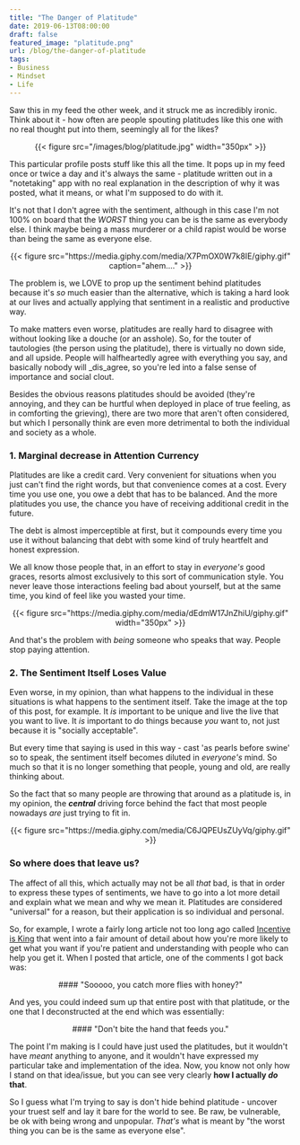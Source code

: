 ```yaml
---
title: "The Danger of Platitude"
date: 2019-06-13T08:00:00
draft: false
featured_image: "platitude.png"
url: /blog/the-danger-of-platitude
tags:
- Business
- Mindset
- Life
---
```


Saw this in my feed the other week, and it struck me as incredibly ironic. Think about it - how often are people spouting
platitudes like this one with no real thought put into them, seemingly all for the likes?

<center>
{{< figure src="/images/blog/platitude.jpg" width="350px" >}}
</center>

This particular profile posts stuff like this all the time. It pops up in my feed once or twice a day and it's always the
same - platitude written out in a "notetaking" app with no real explanation in the description of why it was posted, what
it means, or what I'm supposed to do with it.

It's not that I don't agree with the sentiment, although in this case I'm not 100% on board that the _WORST_ thing you 
can be is the same as everybody else. I think maybe being a mass murderer or a child rapist would be worse than being
the same as everyone else.

<center>
{{< figure src="https://media.giphy.com/media/X7PmOX0W7k8IE/giphy.gif" caption="ahem...." >}}
</center>

The problem is, we LOVE to prop up the sentiment behind platitudes because it's *so* much easier than the alternative, 
which is taking a hard look at our lives and actually applying that sentiment in a realistic and productive way.

To make matters even worse, platitudes are really hard to disagree with without looking like a douche (or an asshole). 
So, for the touter of tautologies (the person using the platitude), there is virtually no down side, and all upside. 
People will halfheartedly agree with everything you say, and basically nobody will _dis_agree, so you're led into a false
sense of importance and social clout.

Besides the obvious reasons platitudes should be avoided (they're annoying, and they can be hurtful when deployed in 
place of true feeling, as in comforting the grieving), there are two more that aren't often considered, but which I 
personally think are even more detrimental to both the individual and society as a whole.

### 1. Marginal decrease in Attention Currency

Platitudes are like a credit card. Very convenient for situations when you just can't find the right words, but that 
convenience comes at a cost. Every time you use one, you owe a debt that has to be balanced. And the more platitudes you
use, the chance you have of receiving additional credit in the future.

The debt is almost imperceptible at first, but it compounds every time you use it without balancing that debt with some
kind of truly heartfelt and honest expression.

We all know those people that, in an effort to stay in *everyone's* good graces, resorts almost exclusively to this sort
of communication style. You never leave those interactions feeling bad about yourself, but at the same time, you kind of
feel like you wasted your time.

<center>
{{< figure src="https://media.giphy.com/media/dEdmW17JnZhiU/giphy.gif" width="350px" >}}
</center>

And that's the problem with *being* someone who speaks that way. People stop paying attention.

### 2. The Sentiment Itself Loses Value

Even worse, in my opinion, than what happens to the individual in these situations is what happens to the sentiment 
itself. Take the image at the top of this post, for example. It _is_ important to be unique and live the live that you 
want to live. It _is_ important to do things because *you* want to, not just because it is "socially acceptable".

But every time that saying is used in this way - cast 'as pearls before swine' so to speak, the sentiment itself becomes
diluted in _everyone's_ mind. So much so that it is no longer something that people, young and old, are really thinking
about.

So the fact that so many people are throwing that around as a platitude is, in my opinion, the ***central*** driving 
force behind the fact that most people nowadays _are_ just trying to fit in.

<center>
{{< figure src="https://media.giphy.com/media/C6JQPEUsZUyVq/giphy.gif" >}}
</center>

### So where does that leave us?

The affect of all this, which actually may not be all *that* bad, is that in order to express these types of sentiments,
we have to go into a lot more detail and explain what we mean and why we mean it. Platitudes are considered "universal" 
for a reason, but their application is so individual and personal. 

So, for example, I wrote a fairly long article not too long ago called [Incentive is King](http://localhost:1313/blog/incentive-is-king/)
that went into a fair amount of detail about how you're more likely to get what you want if you're patient and understanding
with people who can help you get it. When I posted that article, one of the comments I got back was:

<center>
#### "Sooooo, you catch more flies with honey?"
</center>

And yes, you could indeed sum up that entire post with that platitude, or the one that I deconstructed at the end which
was essentially: 

<center>
#### "Don't bite the hand that feeds you."
</center>

The point I'm making is I could have just used the platitudes, but it wouldn't have _meant_ anything to anyone, and it 
wouldn't have expressed my particular take and implementation of the idea. Now, you know not only how I stand on that 
idea/issue, but you can see very clearly **how I actually *do* that**.

So I guess what I'm trying to say is don't hide behind platitude - uncover your truest self and lay it bare for the world
to see. Be raw, be vulnerable, be ok with being wrong and unpopular. *That's* what is meant by "the worst thing you can 
be is the same as everyone else".